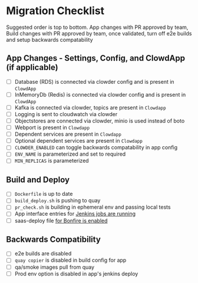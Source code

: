 # Migration Checklist

Suggested order is top to bottom. App changes with PR approved by team, 
Build changes with PR approved by team, once validated, turn off e2e builds 
and setup backwards compatability

## App Changes - Settings, Config, and ClowdApp (if applicable)
* [ ] Database (RDS) is connected via clowder config and is present in ``ClowdApp``
* [ ] InMemoryDb (Redis) is connected via clowder config and is present in ``ClowdApp``
* [ ] Kafka is connected via clowder, topics are present in ``Clowdapp``
* [ ] Logging is sent to cloudwatch via clowder
* [ ] Objectstores are connected via clowder, minio is used instead of boto
* [ ] Webport is present in ``Clowdapp``
* [ ] Dependent services are present in ``Clowdapp``
* [ ] Optional dependent services are present in ``Clowdapp``
* [ ] ``CLOWDER_ENABLED`` can toggle backwards compatability in app config
* [ ] ``ENV_NAME`` is parameterized and set to required
* [ ] ``MIN_REPLICAS`` is parameterized

## Build and Deploy
* [ ] ``Dockerfile`` is up to date
* [ ] ``build_deploy.sh`` is pushing to quay
* [ ] ``pr_check.sh`` is building in ephemeral env and passing local tests
* [ ] App interface entries for [Jenkins jobs are running](https://github.com/RedHatInsights/clowder/tree/master/docs/migration#create-pr-check-and-build-master-jenkins-jobs-in-app-interface)
* [ ] saas-deploy file [for Bonfire is enabled](https://github.com/RedHatInsights/clowder/tree/master/docs/migration#create-new-saas-deploy-file)

## Backwards Compatibility
* [ ] e2e builds are disabled
* [ ] ``quay copier`` is disabled in build config for app
* [ ] qa/smoke images pull from quay
* [ ] Prod env option is disabled in app's jenkins deploy
